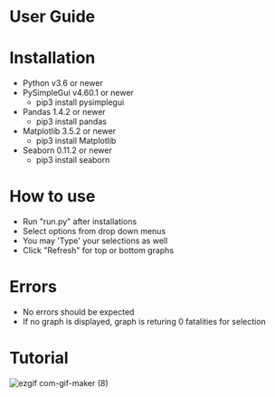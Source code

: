 # User Guide

# Installation
- Python v3.6 or newer
- PySimpleGui v4.60.1 or newer
  - pip3 install pysimplegui
- Pandas 1.4.2 or newer
  - pip3 install pandas
- Matplotlib 3.5.2 or newer
  - pip3 install Matplotlib
- Seaborn 0.11.2 or newer
  - pip3 install seaborn

# How to use

- Run "run.py" after installations
- Select options from drop down menus
- You may 'Type' your selections as well
- Click "Refresh" for top or bottom graphs

# Errors

- No errors should be expected
- If no graph is displayed, graph is returing 0 fatalities for selection

# Tutorial
![ezgif com-gif-maker (8)](https://user-images.githubusercontent.com/106708967/182272543-5b52ddd3-3831-4e3b-b21e-e9eb28e52dd7.gif)


